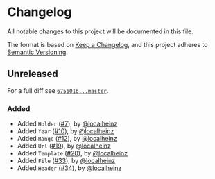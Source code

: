 # Changelog

All notable changes to this project will be documented in this file.

The format is based on [Keep a Changelog](https://keepachangelog.com/en/1.0.0/), and this project adheres to [Semantic Versioning](https://semver.org/spec/v2.0.0.html).

## Unreleased

For a full diff see [`675601b...master`][675601b...master].

### Added

* Added `Holder` ([#7]), by [@localheinz]
* Added `Year` ([#10]), by [@localheinz]
* Added `Range` ([#12]), by [@localheinz]
* Added `Url` ([#19]), by [@localheinz]
* Added `Template` ([#20]), by [@localheinz]
* Added `File` ([#33]), by [@localheinz]
* Added `Header` ([#34]), by [@localheinz]

[675601b...master]: https://github.com/ergebnis/license/compare/675601b...master

[#7]: https://github.com/ergebnis/license/pull/7
[#10]: https://github.com/ergebnis/license/pull/10
[#12]: https://github.com/ergebnis/license/pull/12
[#19]: https://github.com/ergebnis/license/pull/19
[#20]: https://github.com/ergebnis/license/pull/20
[#33]: https://github.com/ergebnis/license/pull/33
[#34]: https://github.com/ergebnis/license/pull/34

[@localheinz]: https://github.com/localheinz
